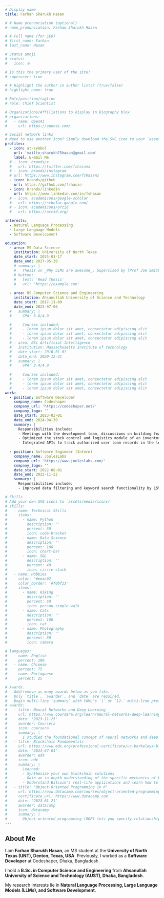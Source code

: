 ```yaml
---
# Display name
title: Farhan Sharukh Hasan

# # Name pronunciation (optional)
# name_pronunciation: Farhan Sharukh Hasan

# # Full name (for SEO)
# first_name: Farhan
# last_name: Hasan

# Status emoji
# status:
#   icon: ☕️

# Is this the primary user of the site?
# superuser: true

# # Highlight the author in author lists? (true/false)
# highlight_name: true

# Role/position/tagline
# role: Chief Scientist

# Organizations/Affiliations to display in Biography blox
# organizations:
#   - name: OpenAI
#     url: https://openai.com/

# Social network links
# Need to use another icon? Simply download the SVG icon to your `assets/media/icons/` folder.
profiles:
  - icon: at-symbol
    url: 'mailto:sharukh75hasan@gmail.com'
    label: E-mail Me
  # - icon: brands/x
  #   url: https://twitter.com/fshasanx
  # - icon: brands/instagram
  # url: https://www.instagram.com/fshasanz
  - icon: brands/github
    url: https://github.com/fshasan
  - icon: brands/linkedin
    url: https://www.linkedin.com/in/fshasan
  # - icon: academicons/google-scholar
  #   url: https://scholar.google.com/
  # - icon: academicons/orcid
  #   url: https://orcid.org/

interests:
  - Natural Language Processing
  - Large Language Models
  - Software Development

education:
  - area: MS Data Science
    institution: University of North Texas
    date_start: 2025-01-17
    date_end: 2027-05-30
    # summary: |
    #   Thesis on _Why LLMs are awesome_. Supervised by [Prof Joe Smith](https://example.com). Presented papers at 5 IEEE conferences with the contributions being published in 2 Springer journals.
    # button:
    #   text: 'Read Thesis'
    #   url: 'https://example.com'
  
  - area: BS Computer Science and Engineering
    institution: Ahsanullah University of Science and Technology
    date_start: 2017-11-09
    date_end: 2022-07-06
  #   summary: |
  #     GPA: 3.8/4.0

  #     Courses included:
  #     - lorem ipsum dolor sit amet, consectetur adipiscing elit
  #     - lorem ipsum dolor sit amet, consectetur adipiscing elit
  #     - lorem ipsum dolor sit amet, consectetur adipiscing elit
  # - area: BSc Artificial Intelligence
  #   institution: Massachusetts Institute of Technology
  #   date_start: 2016-01-01
  #   date_end: 2020-12-31
  #   summary: |
  #     GPA: 3.4/4.0
      
  #     Courses included:
  #     - lorem ipsum dolor sit amet, consectetur adipiscing elit
  #     - lorem ipsum dolor sit amet, consectetur adipiscing elit
  #     - lorem ipsum dolor sit amet, consectetur adipiscing elit
work:
  - position: Software Developer
    company_name: Codeshaper
    company_url: 'https://codeshaper.net/'
    company_logo: ''
    date_start: 2023-03-01
    date_end: 2024-04-30
    summary: |
      Responsibilities include:
      - Meetings with the development team, discussions on building features of existing projects, writing and refactoring code, and documenting completed tasks.
      - Optimized the stock control and logistics module of an inventory system by 30% using Laravel DB Query, MySQL, and jQuery to improve inventory accuracy and operational efficiency.
      - Integrated APIs to track authorized user loan records in the loan module of an online banking system using Laravel Queues.
  
  - position: Software Engineer (Intern)
    company_name: JoulesLabs
    company_url: 'https://www.jouleslabs.com/'
    company_logo: ''
    date_start: 2022-08-01
    date_end: 2022-11-22
    summary: |
      Responsibilities include:
      - Improved data filtering and keyword search functionality by 15% on all modules of an online crowdfunding platform admin panel with over 11,000 users.

# Skills
# Add your own SVG icons to `assets/media/icons/`
# skills:
#   - name: Technical Skills
#     items:
#       - name: Python
#         description: ''
#         percent: 80
#         icon: code-bracket
#       - name: Data Science
#         description: ''
#         percent: 100
#         icon: chart-bar
#       - name: SQL
#         description: ''
#         percent: 40
#         icon: circle-stack
#   - name: Hobbies
#     color: '#eeac02'
#     color_border: '#f0bf23'
#     items:
#       - name: Hiking
#         description: ''
#         percent: 60
#         icon: person-simple-walk
#       - name: Cats
#         description: ''
#         percent: 100
#         icon: cat
#       - name: Photography
#         description: ''
#         percent: 80
#         icon: camera

# languages:
#   - name: English
#     percent: 100
#   - name: Chinese
#     percent: 75
#   - name: Portuguese
#     percent: 25

# Awards.
#   Add/remove as many awards below as you like.
#   Only `title`, `awarder`, and `date` are required.
#   Begin multi-line `summary` with YAML's `|` or `|2-` multi-line prefix and indent 2 spaces below.
# awards:
#   - title: Neural Networks and Deep Learning
#     url: https://www.coursera.org/learn/neural-networks-deep-learning
#     date: '2023-11-25'
#     awarder: Coursera
#     icon: coursera
#     summary: |
#       I studied the foundational concept of neural networks and deep learning. By the end, I was familiar with the significant technological trends driving the rise of deep learning; build, train, and apply fully connected deep neural networks; implement efficient (vectorized) neural networks; identify key parameters in a neural network’s architecture; and apply deep learning to your own applications.
#   - title: Blockchain Fundamentals
#     url: https://www.edx.org/professional-certificate/uc-berkeleyx-blockchain-fundamentals
#     date: '2023-07-01'
#     awarder: edX
#     icon: edx
#     summary: |
#       Learned:
#       - Synthesize your own blockchain solutions
#       - Gain an in-depth understanding of the specific mechanics of Bitcoin
#       - Understand Bitcoin’s real-life applications and learn how to attack and destroy Bitcoin, Ethereum, smart contracts and Dapps, and alternatives to Bitcoin’s Proof-of-Work consensus algorithm
#   - title: 'Object-Oriented Programming in R'
#     url: https://www.datacamp.com/courses/object-oriented-programming-with-s3-and-r6-in-r
#     certificate_url: https://www.datacamp.com
#     date: '2023-01-21'
#     awarder: datacamp
#     icon: datacamp
#     summary: |
#       Object-oriented programming (OOP) lets you specify relationships between functions and the objects that they can act on, helping you manage complexity in your code. This is an intermediate level course, providing an introduction to OOP, using the S3 and R6 systems. S3 is a great day-to-day R programming tool that simplifies some of the functions that you write. R6 is especially useful for industry-specific analyses, working with web APIs, and building GUIs.
---
```


## About Me

  I am **Farhan Sharukh Hasan**, an MS student at the **University of North Texas (UNT), Denton, Texas, USA**. Previously, I worked as a **Software Developer** at Codeshaper, Dhaka, Bangladesh.

  I hold a **B.Sc. in Computer Science and Engineering** from **Ahsanullah University of Science and Technology (AUST), Dhaka, Bangladesh**.

  My research interests lie in **Natural Language Processing, Large Language Models (LLMs), and Software Development**.

